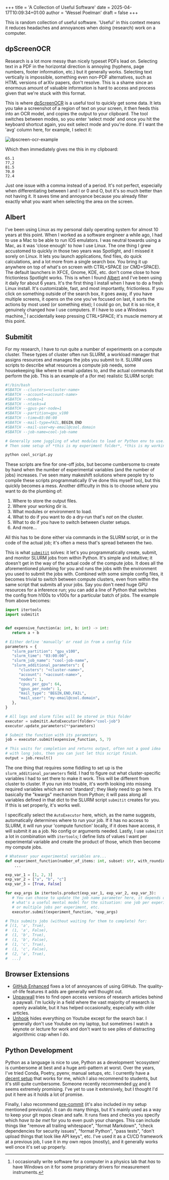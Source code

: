 +++
title = 'A Collection of Useful Software'
date = 2025-04-17T10:09:34+01:00
author = 'Wessel Poelman'
draft = false
+++

This is random collection of useful software.
'Useful' in this context means it reduces headaches and annoyances when doing (research) work on a computer.

## dpScreenOCR
Research is a lot more messy than nicely typeset PDFs lead on.
Selecting text in a PDF in the horizontal direction is annoying (hyphens, page numbers, footer information, etc.) but it generally works.
Selecting text vertically is impossible, something even non-PDF alternatives, such as HTML versions of arXiv papers, don't resolve.
This is a shame since an enormous amount of valuable information is hard to access and process given that we're stuck with this format.

This is where [dpScreenOCR](https://danpla.github.io/dpscreenocr/en/) is a useful tool to quickly get some data.
It lets you take a screenshot of a region of text on your screen, it then feeds this into an OCR model, and copies the output to your clipboard.
The tool switches between modes, so you enter 'select mode' and once you hit the keyboard shortcut again, you exit select mode and you're done.
If I want the 'avg' column here, for example, I select it:

![dpscreen-ocr-example](dpscreenocr-example.png)

Which then immediately gives me this in my clipboard: 

```
65.1
77,2
81.5
70.0
72.4
```

Just one issue with a comma instead of a period.
It's not perfect, especially when differentiating between I and l or 0 and O, but it's so much better than not having it.
It saves time and annoyance because you already filter exactly what you want when selecting the area on the screen.

## Albert
I've been using Linux as my personal daily operating system for almost 10 years at this point.
When I worked as a software engineer a while ago, I had to use a Mac to be able to run IOS emulators.
I was neutral towards using a Mac, as it was 'close enough' to how I use Linux.
The one thing I grew accustomed to quickly in those two years was Spotlight, and I missed it sorely on Linux.
It lets you launch applications, find files, do quick calculations, and a lot more from a single search box.
You bring it up anywhere on top of what's on screen with CTRL+SPACE (or CMD+SPACE).
The default launchers in XFCE, Gnome, KDE, etc. don't come close to how frictionless Spotlight works.
This is when I found [Albert](https://albertlauncher.github.io/) and I've been using it daily for about 6 years.
It's the first thing I install when I have to do a fresh Linux install.
It's customizable, fast, and most importantly, frictionless.
If you click on something outside of the search box, it goes away, if you have multiple screens, it opens on the one you've focused on last, it sorts the actions by most used (or something else); I could go on, but it is so nice, it genuinely changed how I use computers.
If I have to use a Windows machine,[^1] I accidentally keep pressing CTRL+SPACE; it's muscle memory at this point.


## Submitit
For my research, I have to run quite a number of experiments on a compute cluster.
These types of cluster often run SLURM, a workload manager that assigns resources and manages the jobs you submit to it.
SLURM uses scripts to describe what resources a compute job needs, some housekeeping like where to email updates to, and the actual commands that perform the job.
This is an example of a (for me) realistic SLURM script:

```sh
#!/bin/bash
#SBATCH --clusters=<cluster-name>
#SBATCH --account=<account-name>
#SBATCH --nodes=1
#SBATCH --ntasks=4
#SBATCH --gpus-per-node=1
#SBATCH --partition=gpu_v100
#SBATCH --time=03:00:00
#SBATCH --mail-type=FAIL,BEGIN,END
#SBATCH --mail-user=my-email@cool.domain
#SBATCH --job-name=cool-job-name

# Generally some juggling of what modules to load or Python env to use.
# Then some setup of *this is my experiment folder*, *this is my working dir*, etc.

python cool_script.py
```

These scripts are fine for one-off jobs, but become cumbersome to create by hand when the number of experimental variables (and the number of jobs) increases.
I've seen many makeshift solutions where people try to compile these scripts programmatically (I've done this myself too), but this quickly becomes a mess.
Another difficulty in this is to choose *where* you want to do the plumbing of:

1. Where to store the output files.
2. Where your working dir is.
3. What modules or environment to load.
4. What to do if you want to do a dry-run that's *not* on the cluster.
5. What to do if you have to switch between cluster setups.
6. And more...

All this has to be done either via commands in the SLURM script, or in the code of the actual job; it's often a mess that's spread between the two.

This is what [`submitit`](https://github.com/facebookincubator/submitit) solves: it let's you programmatically create, submit, and monitor SLURM jobs from within Python.
It's simple and intuitive; it doesn't get in the way of the actual code of the compute jobs.
It does all the aforementioned plumbing for you and runs the jobs with the environment you used to submit the jobs with.
Combined with some simple config files, it becomes trivial to switch between compute clusters, even from within the same script that submits all your jobs.
Say you don't need huge GPU resources for a inference run; you can add a line of Python that switches the config from h100s to v100s for a particular batch of jobs.
The example from above becomes:

```python
import itertools
import submitit


def expensive_function(a: int, b: int) -> int:
   return a + b

# Either define 'manually' or read in from a config file
parameters = {
   "slurm_partition": "gpu_v100",
   "slurm_time": "03:00:00",
   "slurm_job_name": "cool-job-name",
   "slurm_additional_parameters": {
      "clusters": "<cluster-name>",
      "account": "<account-name>",
      "nodes": 1,
      "cpus_per_gpu": 64,
      "gpus_per_node": 1,
      "mail_type": "BEGIN,END,FAIL",
      "mail_user": "my-email@cool.domain", 
   },
}

# All logs and slurm files will be stored in this folder
executor = submitit.AutoExecutor(folder="cool-job")
executor.update_parameters(**parameters)

# Submit the function with its parameters
job = executor.submit(expensive_function, 5, 7)

# This waits for completion and returns output, often not a good idea 
# with long jobs, then you can just let this script finish.
output = job.result()
```

The one thing that requires some fiddling to set up is the `slurm_additional_parameters` field.
I had to figure out what cluster-specific variables I had to set there to make it work.
This will be different from cluster to cluster.
If you run into trouble, it's worth looking into missing required variables which are not 'standard'; they likely need to go here.
It's basically the "kwargs" mechanism from Python; it will pass along all variables defined in that dict to the SLURM script `submitit` creates for you.
If this is set properly, it's works well.

I specifically select the `AutoExecutor` here, which, as the name suggests, automatically determines where to run your job.
If it has no access to SLURM, it will run your 'compute function' locally, if it does have access, it will submit it as a job.
No config or arguments needed.
Lastly, I use `submitit` a lot in combination with `itertools`; I define lists of values I want per experimental variable and create the product of those, which then become my compute jobs.

```python
# Whatever your experimental variables are...
def experiment_function(number_of_items: int, subset: str, with_rounding: bool) -> None:
    ...

exp_var_1 = [1, 2, 3]
exp_var_2 = ["a", "b", "c"]
exp_var_3 = [True, False]

for exp_args in itertools.product(exp_var_1, exp_var_2, exp_var_3):
   # You can choose to update the job name parameter here, it depends on 
   # what's a useful mental model for the situation: one job per experiment 
   # or multiple jobs per experiment, etc.
   executor.submit(experiment_function, *exp_args)

# This submits jobs (without waiting for them to complete) for:
# [(1, 'a', True),
#  (1, 'a', False),
#  (1, 'b', True),
#  (1, 'b', False),
#  (1, 'c', True),
#  (1, 'c', False),
#  (2, 'a', True),
#  ...]
```

## Browser Extensions
* [GitHub Enhanced](https://github.com/refined-github/refined-github) fixes a lot of annoyances of using GitHub. The quality-of-life features it adds are generally well thought out.
* [Unpaywall](https://unpaywall.org/) tries to find open access versions of research articles behind a paywall. I'm luckily in a field where the vast majority of research is openly available, but it has helped occasionally, especially with older articles. 
* [Unhook](https://unhook.app/) hides everything on Youtube except for the search bar. I generally don't use Youtube on my laptop, but sometimes I watch a keynote or lecture for work and don't want to see piles of distracting algorithmic crap when I do.

## Python Development
Python as a language is nice to use, Python as a development 'ecosystem' is cumbersome at best and a huge anti-pattern at worst.
Over the years, I've tried Conda, Poetry, pyenv, manual setups, etc.
I currently have a [decent setup](https://github.com/WPoelman/template) that works for me, which I also recommend to students, but it's still quite cumbersome.
Someone recently recommended [uv](https://github.com/astral-sh/uv) and it seems extremely promising.
I've yet to use it extensively, but I thought I'd put it here as it holds a lot of promise.

Finally, I also recommend [pre-commit](https://pre-commit.com/) (it's also included in my setup mentioned previously).
It can do many things, but it's mainly used as a way to keep your git repos clean and safe.
It runs fixes and checks you specify which *have to be met* for you to even push your changes.
This can include things like "remove all trailing whitespace", "format Markdown", "check dependencies for security issues", "format Python", "pass tests", "don't upload things that look like API keys", etc.
I've used it as a CI/CD framework at a previous job, I use it in my own repos (mostly), and it generally works well once it's set up properly.


[^1]: I occasionally write software for a computer in a physics lab that *has* to have Windows on it for some proprietary drivers for measurement instruments.

